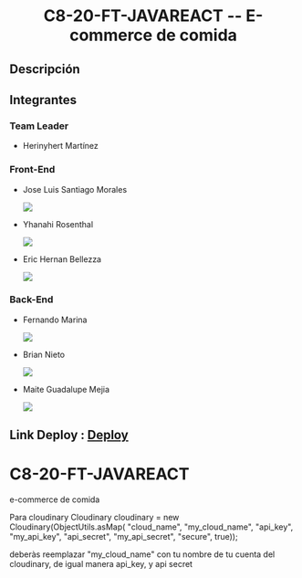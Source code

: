 <h1 align="center">C8-20-FT-JAVAREACT -- E-commerce de comida</>

<h2>Descripción</h2>

<h2>Integrantes</h2>

<h3>Team Leader</h3>
<ul>
  <li>Herinyhert Martínez</li>
</ul>

<h3>Front-End</h3>
<ul>
  <li>Jose Luis Santiago Morales </li>
  <p >
  <a href="https://skillicons.dev">
    <img src="https://skillicons.dev/icons?i=git,js,html,css,react,vscode" />
  </a>
</p>
  <li>Yhanahi Rosenthal </li>
  <p >
  <a href="https://skillicons.dev">
    <img src="https://skillicons.dev/icons?i=git,js,html,css,react,vscode" />
  </a>
</p>
  <li>Eric Hernan Bellezza </li>
  <p >
  <a href="https://skillicons.dev">
    <img src="https://skillicons.dev/icons?i=git,js,html,css,react,vscode" />
  </a>
</p>
</ul>

<h3>Back-End</h3>
<ul>
  <li>Fernando Marina </li>
    <p>
      <a href="https://skillicons.dev">
        <img src="https://skillicons.dev/icons?i=git,java,mysql,spring,idea" />
      </a>
    </p>
  <li>Brian Nieto </li>
  <p >
    <a href="https://skillicons.dev">
      <img src="https://skillicons.dev/icons?i=git,java,mysql,spring,idea"  />
    </a>
  </p>
  <li>Maite Guadalupe Mejia </li>
  <p>
    <a href="https://skillicons.dev">
      <img src="https://skillicons.dev/icons?i=git,java,mysql,spring,idea"  />
    </a>
  </p>
</ul>

<h2>Link Deploy : <a href="https://c8-20-ft-javareact-1ze1z4o40-villanos.vercel.app/">Deploy</a></h2>




# C8-20-FT-JAVAREACT
e-commerce de comida

Para cloudinary
Cloudinary cloudinary = new Cloudinary(ObjectUtils.asMap(
"cloud_name", "my_cloud_name",
"api_key", "my_api_key",
"api_secret", "my_api_secret",
"secure", true));

deberàs reemplazar "my_cloud_name" con tu nombre de tu cuenta del cloudinary, de igual manera api_key, y api secret 
